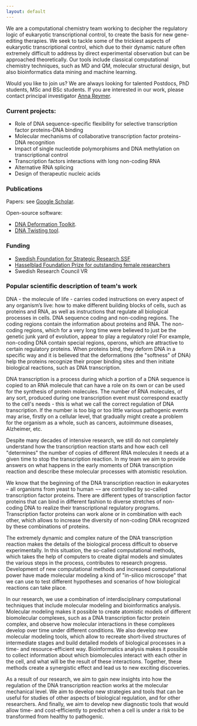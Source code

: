 ```yaml
---
layout: default
---
```


We are a computational chemistry team working to decipher the regulatory logic of eukaryotic transcriptional control, to create the basis for new gene-editing therapies. We seek to tackle some of the trickiest aspects of eukaryotic transcriptional control, which due to their dynamic nature often extremely difficult to address by direct experimental observation but can be approached theoretically. Our tools include classical computational chemistry techniques, such as MD and QM, molecular structural design, but also bioinformatics data mining and machine learning. 

Would you like to join us? We are always looking for talented Postdocs, PhD students, MSc and BSc students. If you are interested in our work, please contact principal investigator [Anna Reymer](https://www.gu.se/en/about/find-staff/annareymer).

### Current projects:
* Role of DNA sequence-specific flexibility for selective transcription factor proteins-DNA binding
*	Molecular mechanisms of collaborative transcription factor proteins-DNA recognition
*	Impact of single nucleotide polymorphisms and DNA methylation on transcriptional control
*	Transcription factors interactions with long non-coding RNA
*	Alternative RNA splicing
*	Design of therapeutic nucleic acids

### Publications
Papers: see [Google Scholar](https://scholar.google.com/citations?user=4TfCOOIAAAAJ).

Open-source software:
* [DNA Deformation Toolkit](https://github.com/annareym/DNA_Deformation_Toolkit).
* [DNA Twisting tool](https://github.com/annareym/PLUMED_DNA-Twist).

### Funding

* [Swedish Foundation for Strategic Research SSF](https://strategiska.se/pressmeddelande/236-miljoner-till-instrument-teknik-och-metodutveckling/) 
* [Hasselblad Foundation Prize for outstanding female researchers](https://www.mynewsdesk.com/se/hasselblad-foundation/pressreleases/kvinnliga-forskare-faar-miljonanslag-2306012) 
* Swedish Research Council VR


### Popular scientific description of team's work

DNA - the molecule of life - carries coded instructions on every aspect of any organism’s live: how to make different building blocks of cells, such as proteins and RNA, as well as instructions that regulate all biological processes in cells. DNA sequence coding and non-coding regions. The coding regions contain the information about proteins and RNA. The non-coding regions, which for a very long time were believed to just be the genetic junk yard of evolution, appear to play a regulatory role! For example, non-coding DNA contain special regions, operons, which are attractive to certain regulatory proteins. When proteins bind, they deform DNA in a specific way and it is believed that the deformations (the "softness" of DNA) help the proteins recognize their proper binding sites and then initiate biological reactions, such as DNA transcription. 

DNA transcription is a process during which a portion of a DNA sequence is copied to an RNA molecule that can have a role on its own or can be used for the synthesis of protein molecules. The number of RNA molecules, of any sort, produced during one transcription event must correspond exactly to the cell's needs - this is what we call the correct regulation of DNA transcription. If the number is too big or too little various pathogenic events may arise, firstly on a cellular level, that gradually might create a problem for the organism as a whole, such as cancers, autoimmune diseases, Alzheimer, etc. 

Despite many decades of intensive research, we still do not completely understand how the transcription reaction starts and how each cell "determines" the number of copies of different RNA molecules it needs at a given time to stop the transcription reaction. In my team we aim to provide answers on what happens in the early moments of DNA transcription reaction and describe these molecular processes with atomistic resolution. 

We know that the beginning of the DNA transcription reaction in eukaryotes – all organisms from yeast to human ¬– are controlled by so-called transcription factor proteins. There are different types of transcription factor proteins that can bind in different fashion to diverse stretches of non-coding DNA to realize their transcriptional regulatory programs. Transcription factor proteins can work alone or in combination with each other, which allows to increase the diversity of non-coding DNA recognized by these combinations of proteins. 

The extremely dynamic and complex nature of the DNA transcription reaction makes the details of the biological process difficult to observe experimentally. In this situation, the so-called computational methods, which takes the help of computers to create digital models and simulates the various steps in the process, contributes to research progress. Development of new computational methods and increased computational power have made molecular modeling a kind of "in-silico microscope" that we can use to test different hypotheses and scenarios of how biological reactions can take place.

In our research, we use a combination of interdisciplinary computational techniques that include molecular modeling and bioinformatics analysis. Molecular modeling makes it possible to create atomistic models of different biomolecular complexes, such as a DNA transcription factor protein complex, and observe how molecular interactions in these complexes develop over time under different conditions. We also develop new molecular modeling tools, which allow to recreate short-lived structures of intermediate stages and build detailed models of biological processes in a time- and resource-efficient way. Bioinformatics analysis makes it possible to collect information about which biomolecules interact with each other in the cell, and what will be the result of these interactions. Together, these methods create a synergistic effect and lead us to new exciting discoveries.

As a result of our research, we aim to gain new insights into how the regulation of the DNA transcription reaction works at the molecular mechanical level. We aim to develop new strategies and tools that can be useful for studies of other aspects of biological regulation, and for other researchers. And finally, we aim to develop new diagnostic tools that would allow time- and cost-efficiently to predict when a cell is under a risk to be transformed from healthy to pathogenic.

